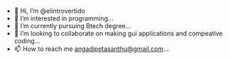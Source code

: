 - 👋 Hi, I’m @elintrovertido
- 👀 I’m interested in programming...
- 🌱 I’m currently pursuing Btech degree...
- 💞️ I’m looking to collaborate on making gui applications and compeative coding...
- 📫 How to reach me angadipetasanthu@gmail.com...

<!---
elintrovertido/elintrovertido is a ✨ special ✨ repository because its `README.md` (this file) appears on your GitHub profile.
You can click the Preview link to take a look at your changes.
--->
